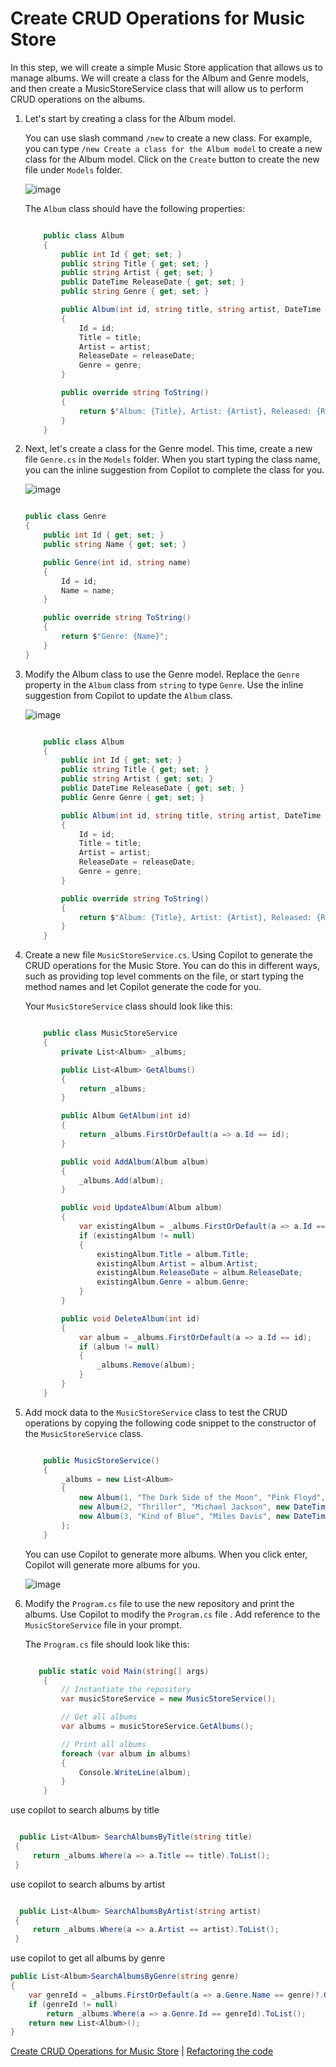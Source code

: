 # Create CRUD Operations for Music Store

In this step, we will create a simple Music Store application that allows us to manage albums. We will create a class for the Album and Genre models, and then create a MusicStoreService class that will allow us to perform CRUD operations on the albums.

1. Let's start by creating a class for the Album model.

   You can use slash command `/new` to create a new class. For example, you can type `/new Create a class for the Album model` to create a new class for the Album model.
   Click on the `Create` button to create the new file under `Models` folder.

   ![image](https://github.com/user-attachments/assets/e2e2fee3-2160-46d1-bced-1898cbb8b926)

   The `Album` class should have the following properties:

   ```csharp

       public class Album
       {
           public int Id { get; set; }
           public string Title { get; set; }
           public string Artist { get; set; }
           public DateTime ReleaseDate { get; set; }
           public string Genre { get; set; }

           public Album(int id, string title, string artist, DateTime releaseDate, string genre)
           {
               Id = id;
               Title = title;
               Artist = artist;
               ReleaseDate = releaseDate;
               Genre = genre;
           }

           public override string ToString()
           {
               return $"Album: {Title}, Artist: {Artist}, Released: {ReleaseDate.ToShortDateString()}, Genre: {Genre}";
           }
       }

   ```

2. Next, let's create a class for the Genre model. This time, create a new file `Genre.cs` in the `Models` folder. When you start typing the class name, you can the inline suggestion from Copilot to complete the class for you.

   ![image](https://github.com/user-attachments/assets/6e072689-cc38-471c-8917-95a7ac784113)

   ```csharp

   public class Genre
   {
       public int Id { get; set; }
       public string Name { get; set; }

       public Genre(int id, string name)
       {
           Id = id;
           Name = name;
       }

       public override string ToString()
       {
           return $"Genre: {Name}";
       }
   }

   ```

3. Modify the Album class to use the Genre model.
   Replace the `Genre` property in the `Album` class from `string` to type `Genre`.
   Use the inline suggestion from Copilot to update the `Album` class.

   ![image](https://github.com/user-attachments/assets/07c6ce78-67ba-4d64-8122-98bf08b2d351)

   ```csharp

       public class Album
       {
           public int Id { get; set; }
           public string Title { get; set; }
           public string Artist { get; set; }
           public DateTime ReleaseDate { get; set; }
           public Genre Genre { get; set; }

           public Album(int id, string title, string artist, DateTime releaseDate, Genre genre)
           {
               Id = id;
               Title = title;
               Artist = artist;
               ReleaseDate = releaseDate;
               Genre = genre;
           }

           public override string ToString()
           {
               return $"Album: {Title}, Artist: {Artist}, Released: {ReleaseDate.ToShortDateString()}, Genre: {Genre.Name}";
           }
       }

   ```

4. Create a new file `MusicStoreService.cs`. Using Copilot to generate the CRUD operations for the Music Store.
   You can do this in different ways, such as providing top level comments on the file, or start typing the method names and let Copilot generate the code for you.

   Your `MusicStoreService` class should look like this:

   ```csharp

       public class MusicStoreService
       {
           private List<Album> _albums;

           public List<Album> GetAlbums()
           {
               return _albums;
           }

           public Album GetAlbum(int id)
           {
               return _albums.FirstOrDefault(a => a.Id == id);
           }

           public void AddAlbum(Album album)
           {
               _albums.Add(album);
           }

           public void UpdateAlbum(Album album)
           {
               var existingAlbum = _albums.FirstOrDefault(a => a.Id == album.Id);
               if (existingAlbum != null)
               {
                   existingAlbum.Title = album.Title;
                   existingAlbum.Artist = album.Artist;
                   existingAlbum.ReleaseDate = album.ReleaseDate;
                   existingAlbum.Genre = album.Genre;
               }
           }

           public void DeleteAlbum(int id)
           {
               var album = _albums.FirstOrDefault(a => a.Id == id);
               if (album != null)
               {
                   _albums.Remove(album);
               }
           }
       }

   ```

5. Add mock data to the `MusicStoreService` class to test the CRUD operations by copying the following code snippet to the constructor of the `MusicStoreService` class.

   ```csharp

       public MusicStoreService()
       {
           _albums = new List<Album>
           {
               new Album(1, "The Dark Side of the Moon", "Pink Floyd", new DateTime(1973, 3, 1), new Genre(1, "Rock")),
               new Album(2, "Thriller", "Michael Jackson", new DateTime(1982, 11, 30), new Genre(2, "Pop")),
               new Album(3, "Kind of Blue", "Miles Davis", new DateTime(1959, 8, 17), new Genre(3, "Jazz"))
           };
       }

   ```

   You can use Copilot to generate more albums. When you click enter, Copilot will generate more albums for you.

   ![image](https://github.com/user-attachments/assets/baec4c0e-6b05-4b49-86d5-84b33040690d)

6. Modify the `Program.cs` file to use the new repository and print the albums.
   Use Copilot to modify the `Program.cs` file . Add reference to the `MusicStoreService` file in your prompt.

   The `Program.cs` file should look like this:

   ```csharp

      public static void Main(string[] args)
       {
           // Instantiate the repository
           var musicStoreService = new MusicStoreService();

           // Get all albums
           var albums = musicStoreService.GetAlbums();

           // Print all albums
           foreach (var album in albums)
           {
               Console.WriteLine(album);
           }
       }
   ```

use copilot to search albums by title

```csharp

  public List<Album> SearchAlbumsByTitle(string title)
 {
     return _albums.Where(a => a.Title == title).ToList();
 }

```

use copilot to search albums by artist

```csharp

  public List<Album> SearchAlbumsByArtist(string artist)
 {
     return _albums.Where(a => a.Artist == artist).ToList();
 }

```

use copilot to get all albums by genre

```csharp
public List<Album>SearchAlbumsByGenre(string genre)
{
    var genreId = _albums.FirstOrDefault(a => a.Genre.Name == genre)?.Genre.Id;
    if (genreId != null)
        return _albums.Where(a => a.Genre.Id == genreId).ToList();
    return new List<Album>();
}

```

[Create CRUD Operations for Music Store](./02-Step02.md) | [Refactoring the code](./03-Step03.md)
